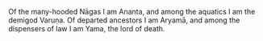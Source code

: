 Of the many-hooded Nāgas I am Ananta, and among the aquatics I am the demigod Varuṇa. Of departed ancestors I am Aryamā, and among the dispensers of law I am Yama, the lord of death.